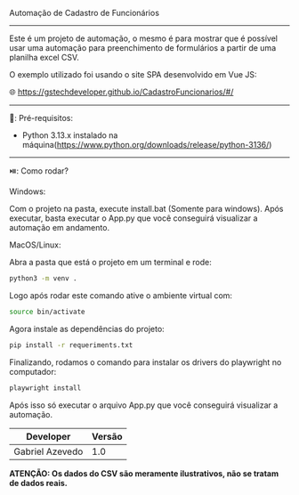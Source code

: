 Automação de Cadastro de Funcionários

------

Este é um projeto de automação, o mesmo é para mostrar que é possível usar uma automação para preenchimento de formulários a partir de uma planilha excel CSV.

O exemplo utilizado foi usando o site SPA desenvolvido em Vue JS:

:globe_with_meridians: https://gstechdeveloper.github.io/CadastroFuncionarios/#/

------

:blue_book:: Pré-requisitos:

- Python 3.13.x instalado na máquina(https://www.python.org/downloads/release/python-3136/)

------

:play_or_pause_button:: Como rodar?

Windows:

Com o projeto na pasta, execute install.bat (Somente para windows). Após executar, basta executar o App.py que você conseguirá visualizar a automação em andamento.

MacOS/Linux:

Abra a pasta que está o projeto em um terminal e rode:

```bash
python3 -m venv .
```

Logo após rodar este comando ative o ambiente virtual com:

```bash
source bin/activate
```

Agora instale as dependências do projeto:

```bash
pip install -r requeriments.txt
```

Finalizando, rodamos o comando para instalar os drivers do playwright no computador:

```bash
playwright install
```

Após isso só executar o arquivo App.py que você conseguirá visualizar a automação.

| Developer       | Versão |
| --------------- | ------ |
| Gabriel Azevedo | 1.0    |

**ATENÇÃO: Os dados do CSV são meramente ilustrativos, não se tratam de dados reais.**

